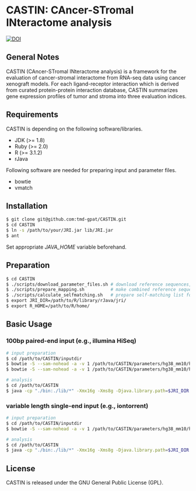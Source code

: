 # CASTIN: CAncer-STromal INteractome analysis

[![DOI](https://zenodo.org/badge/21913/tmd-gpat/CASTIN.svg)](https://zenodo.org/badge/latestdoi/21913/tmd-gpat/CASTIN)

## General Notes

CASTIN (CAncer-STromal INteractome analysis) is a framework for the evaluation of cancer-stromal interactome from RNA-seq data using cancer xenograft models.
For each ligand-receptor interaction which is derived from curated protein-protein interaction database, CASTIN summarizes gene expression profiles of tumor and stroma into three evaluation indices.

## Requirements

CASTIN is depending on the following software/libraries.

- JDK (>= 1.8)
- Ruby (>= 2.0)
- R (>= 3.1.2)
- rJava

Following software are needed for preparing input and parameter files.

- bowtie
- vmatch

## Installation

```bash
$ git clone git@github.com:tmd-gpat/CASTIN.git
$ cd CASTIN
$ ln -s /path/to/your/JRI.jar lib/JRI.jar
$ ant
```

Set appropriate *JAVA_HOME* variable beforehand.

## Preparation

```bash
$ cd CASTIN
$ ./scripts/download_parameter_files.sh # download reference sequences, etc.
$ ./scripts/prepare_mapping.sh          # make combined reference sequence and bowtie index
$ ./scripts/calculate_selfmatching.sh   # prepare self-matching list for mappability correction
$ export JRI_DIR=/path/to/R/library/rJava/jri/
$ export R_HOME=/path/to/R/home/
```

## Basic Usage

### 100bp paired-end input (e.g., illumina HiSeq)
```bash
# input preparation
$ cd /path/to/CASTIN/inputdir
$ bowtie -S --sam-nohead -a -v 1 /path/to/CASTIN/parameters/hg38_mm10/hg38_mm10 R1.fastq > input_100_1.sam
$ bowtie -S --sam-nohead -a -v 1 /path/to/CASTIN/parameters/hg38_mm10/hg38_mm10 R2.fastq > input_100_2.sam

# analysis
$ cd /path/to/CASTIN
$ java -cp "./bin:./lib/*" -Xmx16g -Xms8g -Djava.library.path=$JRI_DIR interaction.Main -p /path/to/CASTIN/inputdir/input -l 100 -o /path/to/CASTIN/outputdir
```

### variable length single-end input (e.g., iontorrent)
```bash
# input preparation
$ cd /path/to/CASTIN/inputdir
$ bowtie -S --sam-nohead -a -v 1 /path/to/CASTIN/parameters/hg38_mm10/hg38_mm10 input.fastq > input.sam

# analysis
$ cd /path/to/CASTIN
$ java -cp "./bin:./lib/*" -Xmx16g -Xms8g -Djava.library.path=$JRI_DIR interaction.Main -s /path/to/CASTIN/inputdir/input.sam -o /path/to/CASTIN/outputdir
```

## License

CASTIN is released under the GNU General Public License (GPL).

